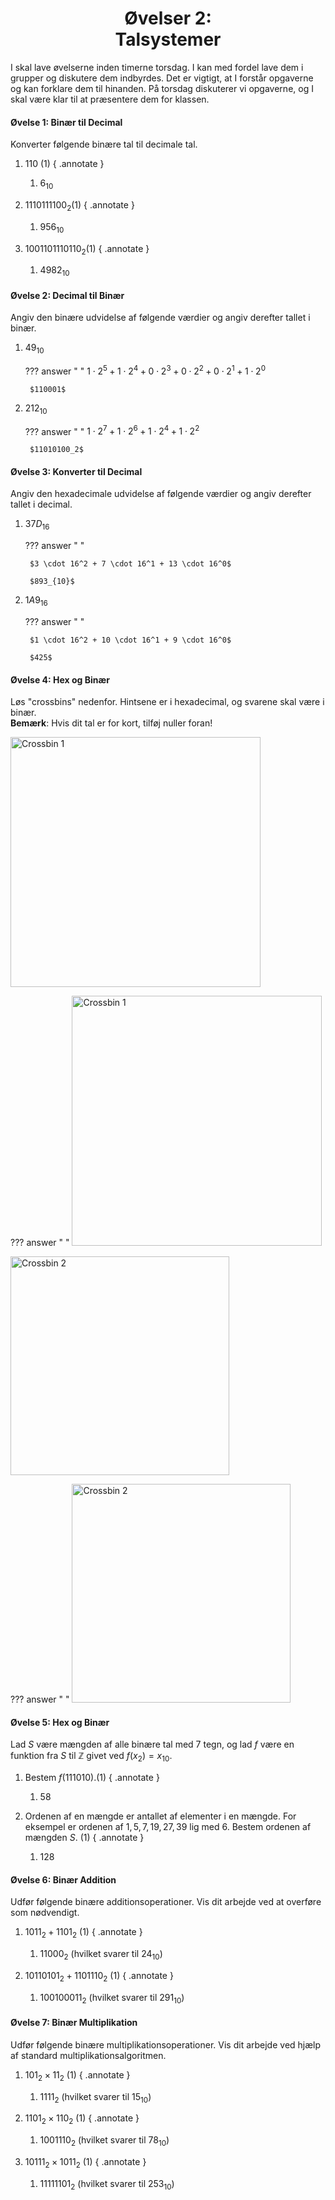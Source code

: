 <h1 align="center">Øvelser 2:<br>Talsystemer</h1>

I skal lave øvelserne inden timerne torsdag. I kan med fordel lave dem i grupper og diskutere dem indbyrdes. Det er vigtigt, at I forstår opgaverne og kan forklare dem til hinanden. På torsdag diskuterer vi opgaverne, og I skal være klar til at præsentere dem for klassen.

<style>
body[data-md-color-scheme] .md-content ol       { list-style-type: lower-alpha; }
body[data-md-color-scheme] .md-content ol li    { padding-left: 10px; }
</style>

#### Øvelse 1: Binær til Decimal

Konverter følgende binære tal til decimale tal.

1. $110$ (1)
{ .annotate }

    1. $6_{10}$

2. $1110111100_2$(1)
{ .annotate }

    1. $956_{10}$

3. $1001101110110_2$(1)
{ .annotate }

    1. $4982_{10}$

#### Øvelse 2: Decimal til Binær
Angiv den binære udvidelse af følgende værdier og angiv derefter tallet i binær. 

1. $49_{10}$

    ??? answer "&nbsp;"
        $1\cdot2^5 + 1\cdot2^4 + 0\cdot2^3 + 0\cdot 2^2 + 0\cdot 2^1 + 1\cdot2^0$

        $110001$

2. $212_{10}$

    ??? answer "&nbsp;"
        $1\cdot 2^7 + 1\cdot 2^6 + 1 \cdot 2^4 + 1 \cdot 2^2$

        $11010100_2$

#### Øvelse 3: Konverter til Decimal
Angiv den hexadecimale udvidelse af følgende værdier og angiv derefter tallet i decimal. 

1. $37D_{16}$

    ??? answer "&nbsp;"

        $3 \cdot 16^2 + 7 \cdot 16^1 + 13 \cdot 16^0$

        $893_{10}$

2. $1A9_{16}$

    ??? answer "&nbsp;"

        $1 \cdot 16^2 + 10 \cdot 16^1 + 9 \cdot 16^0$

        $425$

#### Øvelse 4: Hex og Binær

Løs "crossbins" nedenfor. Hintsene er i hexadecimal, og svarene skal være i binær.  
**Bemærk**: Hvis dit tal er for kort, tilføj nuller foran!

<img src="../src/crossbin1.png" alt="Crossbin 1" width="400"/>

??? answer "&nbsp;"
    <img src="../src/crossbin1sol-1.jpg" alt="Crossbin 1" width="400"/>

<img src="../src/crossbin2.png" alt="Crossbin 2" width="350"/>

??? answer "&nbsp;"
    <img src="../src/crossbinsol-1%201.jpg" alt="Crossbin 2" width="350"/>

#### Øvelse 5: Hex og Binær

Lad $S$ være mængden af alle binære tal med 7 tegn, og lad $f$ være en funktion fra $S$ til $\mathbb{Z}$ givet ved $f(x_2) = x_{10}$.

1. Bestem $f(111010)$.(1)
{ .annotate }

    1. 58

2. Ordenen af en mængde er antallet af elementer i en mængde. For eksempel er ordenen af ${1, 5, 7, 19, 27, 39}$ lig med 6. Bestem ordenen af mængden $S$. (1)
{ .annotate }

    1. 128

#### Øvelse 6: Binær Addition

Udfør følgende binære additionsoperationer. Vis dit arbejde ved at overføre som nødvendigt.

1. $1011_2 + 1101_2$ (1)
{ .annotate }

    1. $11000_2$ (hvilket svarer til $24_{10}$)

2. $10110101_2 + 1101110_2$ (1)
{ .annotate }

    1. $100100011_2$ (hvilket svarer til $291_{10}$)

#### Øvelse 7: Binær Multiplikation

Udfør følgende binære multiplikationsoperationer. Vis dit arbejde ved hjælp af standard multiplikationsalgoritmen.

1. $101_2 \times 11_2$ (1)
{ .annotate }

    1. $1111_2$ (hvilket svarer til $15_{10}$)

2. $1101_2 \times 110_2$ (1)
{ .annotate }

    1. $1001110_2$ (hvilket svarer til $78_{10}$)

3. $10111_2 \times 1011_2$ (1)
{ .annotate }

    1. $11111101_2$ (hvilket svarer til $253_{10}$)
